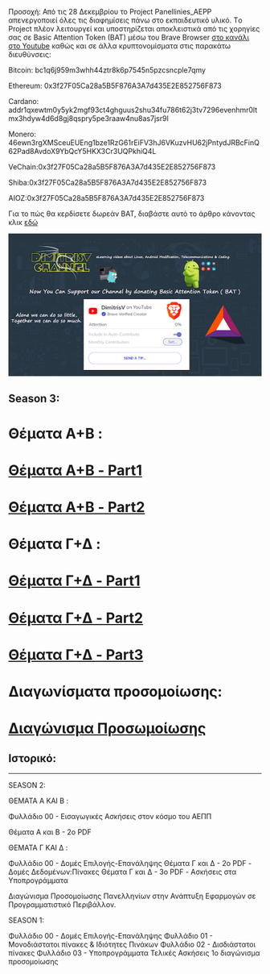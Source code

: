 Προσοχή: Από τις 28 Δεκεμβρίου το Project Panellinies_AEPP απενεργοποιεί όλες τις διαφημίσεις πάνω στο εκπαιδευτικό υλικό.
 Τo Project πλέον λειτουργεί και υποστηρίζεται αποκλειστικά από τις χορηγίες σας σε Basic Attention Token (BAT) μέσω του Brave Browser [στο κανάλι στο Youtube](www.youtube.com/LinuxOSblog) καθώς και σε άλλα κρυπτονομίσματα στις παρακάτω διευθύνσεις:
 
Bitcoin: bc1q6j959m3whh44ztr8k6p7545n5pzcsncple7qmy

Ethereum: 0x3f27F05Ca28a5B5F876A3A7d435E2E852756F873

Cardano:  addr1qxewtm0y5yk2mgf93ct4ghguus2shu34fu786t62j3tv7296evenhmr0ltmx3hdyw4d6d8gj8qspry5pe3raaw4nu8as7jsr9l

Monero: 46ewn3rgXMSceuEUEng1bze1RzG61rEiFV3hJ6VKuzvHU62jPntydJRBcFinQ62Pad8AvdoX9YbQcY5HKX3Cr3UQPkhiQ4L

VeChain:0x3f27F05Ca28a5B5F876A3A7d435E2E852756F873

Shiba:0x3f27F05Ca28a5B5F876A3A7d435E2E852756F873

AIOZ:0x3f27F05Ca28a5B5F876A3A7d435E2E852756F873

Για το πώς θα κερδίσετε δωρεάν BAT, διαβάστε αυτό το άρθρο κάνοντας κλικ [εδώ](https://cerebrux.net/2021/02/25/brave-bat-token/)



![](/img/brave.png)

## Season 3:

# Θέματα Α+Β :
# [ Θέματα Α+Β - Part1](/PDFs/askhseisA+B/panellinies_aepp_a+b_1.pdf)

# [Θέματα Α+Β - Part2](/PDFs/askhseisA+B/panellinies_aepp_a+b_1.pdf)


# Θέματα Γ+Δ :
# [Θέματα Γ+Δ - Part1](/PDFs/askhseisG+D/panellinies_aepp_g+d_1.pdf)

# [Θέματα Γ+Δ - Part2](/PDFs/askhseisG+D/panellinies_aepp_g+d_2.pdf)

# [Θέματα Γ+Δ - Part3](/PDFs/askhseisG+D/panellinies_aepp_g+d_3.pdf)

# Διαγωνίσματα προσομοίωσης:

# [Διαγώνισμα Προσωμοίωσης ](/PDFs/askhseisG+D/test1.pdf)





## Iστορικό:
____

SEASON 2:

ΘΕΜΑΤΑ Α ΚΑΙ Β :


Φυλλάδιο 00 - Εισαγωγικές Ασκήσεις στον κόσμο του ΑΕΠΠ
 
Θέματα Α και Β - 2ο PDF
 
 
ΘΕΜΑΤΑ Γ ΚΑΙ Δ :
 
Φυλλάδιο 00 - Δομές Επιλογής-Επανάληψης
Θέματα Γ και Δ - 2ο PDF - Δομές Δεδομένων:Πίνακες
Θέματα Γ και Δ - 3o PDF - Ασκήσεις στα Υποπρογράμματα

Διαγώνισμα Προσομοίωσης Πανελληνίων στην Ανάπτυξη Εφαρμογών σε Προγραμματιστικό Περιβάλλον.





SEASON 1: 

Φυλλάδιο 00 - Δομές Επιλογής-Επανάληψης 
Φυλλάδιο 01 - Μονοδιάστατοι πίνακες & Ιδιότητες Πινάκων
Φυλλάδιο 02 - Δισδιάστατοι πίνακες 
Φυλλάδιο 03 - Υποπρογράμματα
Τελικές Ασκήσεις 
1ο διαγώνισμα προσομοίωσης

